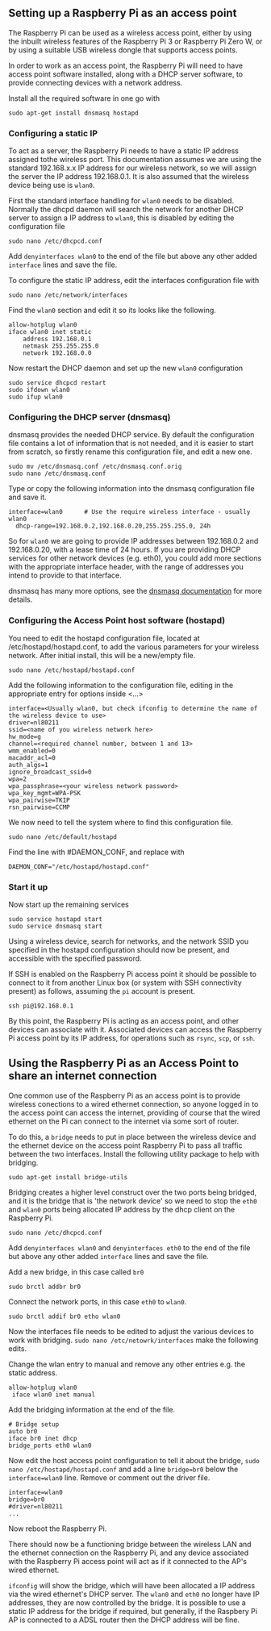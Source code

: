 ## Setting up a Raspberry Pi as an access point

The Raspberry Pi can be used as a wireless access point, either by using the inbuilt wireless features of the Raspberry Pi 3 or Raspberry Pi Zero W, or by using a suitable USB wireless dongle that supports access points.

In order to work as an access point, the Raspberry Pi will need to have access point software installed, along with a DHCP server software, to provide connecting devices with a network address.

Install all the required software in one go with

```
sudo apt-get install dnsmasq hostapd
```

### Configuring a static IP

To act as a server, the Raspberry Pi needs to have a static IP address assigned tothe wireless port. This documentation assumes we are using the standard 192.168.x.x IP address for our wireless network, so we will assign the server the IP address 192.168.0.1. It is also assumed that the wireless device being use is `wlan0`.

First the standard interface handling for `wlan0` needs to be disabled. Normally the dhcpd daemon will search the network for another DHCP server to assign a IP address to `wlan0`, this is disabled by editing the configuration file
```
sudo nano /etc/dhcpcd.conf
```
Add `denyinterfaces wlan0` to the end of the file but above any other added `interface` lines and save the file.

To configure the static IP address, edit the interfaces configuration file with 
```
sudo nano /etc/network/interfaces
```
Find the `wlan0` section and edit it so its looks like the following.
```
allow-hotplug wlan0  
iface wlan0 inet static  
    address 192.168.0.1
    netmask 255.255.255.0
    network 192.168.0.0
```

Now restart the DHCP daemon and set up the new `wlan0` configuration

```
sudo service dhcpcd restart
sudo ifdown wlan0
sudo ifup wlan0
```

### Configuring the DHCP server (dnsmasq)

dnsmasq provides the needed DHCP service. By default the configuration file contains a lot of information that is not needed, and it is easier to start from scratch, so firstly rename this configuration file, and edit a new one.
```
sudo mv /etc/dnsmasq.conf /etc/dnsmasq.conf.orig  
sudo nano /etc/dnsmasq.conf
```
Type or copy the following information into the dnsmasq configuration file and save it.
```
interface=wlan0      # Use the require wireless interface - usually wlan0
  dhcp-range=192.168.0.2,192.168.0.20,255.255.255.0, 24h
```
So for `wlan0` we are going to provide IP addresses between 192.168.0.2 and 192.168.0.20, with a lease time of 24 hours. If you are providing DHCP services for other network devices (e.g. eth0), you could add more sections with the appropriate interface header, with the range of addresses you intend to provide to that interface.

dnsmasq has many more options, see the [dnsmasq documentation](http://www.thekelleys.org.uk/dnsmasq/doc.html) for more details.

### Configuring the Access Point host software (hostapd)

You need to edit the hostapd configuration file, located at /etc/hostapd/hostapd.conf, to add the various parameters for your wireless network. After initial install, this will be a new/empty file.

```
sudo nano /etc/hostapd/hostapd.conf
```
Add the following information to the configuration file, editing in the appropriate entry for options inside <...>
```
interface=<Usually wlan0, but check ifconfig to determine the name of the wireless device to use>
driver=nl80211
ssid=<name of you wireless network here>
hw_mode=g
channel=<required channel number, between 1 and 13>
wmm_enabled=0
macaddr_acl=0
auth_algs=1
ignore_broadcast_ssid=0
wpa=2
wpa_passphrase=<your wireless network password>
wpa_key_mgmt=WPA-PSK
wpa_pairwise=TKIP
rsn_pairwise=CCMP
```

We now need to tell the system where to find this configuration file.
```
sudo nano /etc/default/hostapd
```
Find the line with #DAEMON_CONF, and replace with
```
DAEMON_CONF="/etc/hostapd/hostapd.conf"
```

### Start it up

Now start up the remaining services
```
sudo service hostapd start  
sudo service dnsmasq start  
```
Using a wireless device, search for networks, and the network SSID you specified in the hostapd configuration should now be present, and accessible with the specified password.

If SSH is enabled on the Raspberry Pi access point it should be possible to connect to it from another Linux box (or system with SSH connectivity present) as follows, assuming the `pi` account is present.
```
ssh pi@192.168.0.1
```
By this point, the Raspberry Pi is acting as an access point, and other devices can associate with it. Associated devices can access the Raspberry Pi access point by its IP address, for operations such as `rsync`, `scp`, or `ssh`.


## Using the Raspberry Pi as an Access Point to share an internet connection

One common use of the Raspberry Pi as an access point is to provide wireless conections to a wired ethernet connection, so anyone logged in to the access point can access the internet, providing of course that the wired ethernet on the Pi can connect to the internet via some sort of router.

To do this, a `bridge` needs to put in place between the wireless device and the ethernet device on the access point Raspberry Pi to pass all traffic between the two interfaces. Install the following utility package to help with bridging.
```
sudo apt-get install bridge-utils
```
Bridging creates a higher level construct over the two ports being bridged, and it is the bridge that is 'the network device' so we need to stop the `eth0` and `wlan0` ports being allocated IP address by the dhcp client on the Raspberry Pi.
```
sudo nano /etc/dhcpcd.conf
```
Add `denyinterfaces wlan0` and `denyinterfaces eth0` to the end of the file but above any other added `interface` lines and save the file.

Add a new bridge, in this case called `br0`
```
sudo brctl addbr br0
```
Connect the network ports, in this case `eth0` to `wlan0`.
```
sudo brctl addif br0 etho wlan0
```
Now the interfaces file needs to be edited to adjust the various devices to work with bridging. `sudo nano /etc/netowrk/interfaces` make the following edits.

Change the wlan entry to manual and remove any other entries e.g. the static address.
```
allow-hotplug wlan0
 iface wlan0 inet manual
```
Add the bridging information at the end of the file.
```
# Bridge setup
auto br0
iface br0 inet dhcp
bridge_ports eth0 wlan0
```    

Now edit the host access point configuration to tell it about the bridge, `sudo nano /etc/hostapd/hostapd.conf` and add a line `bridge=br0` below the `interface=wlan0` line. Remove or comment out the driver file.
```
interface=wlan0
bridge=br0
#driver=nl80211
...
```
Now reboot the Raspberry Pi.

There should now be a functioning bridge between the wireless LAN and the ethernet connection on the Raspberry Pi, and any device associated with the Raspberry Pi access point will act as if it connected to the AP's wired ethernet.

`ifconfig` will show the bridge, which will have been allocated a IP address via the wired ethernet's DHCP server. The `wlan0` and `eth0` no longer have IP addresses, they are now controlled by the bridge. It is possible to use a static IP address for the bridge if required, but generally, if the Raspbery Pi AP is connected to a ADSL router then the DHCP address will be fine.

